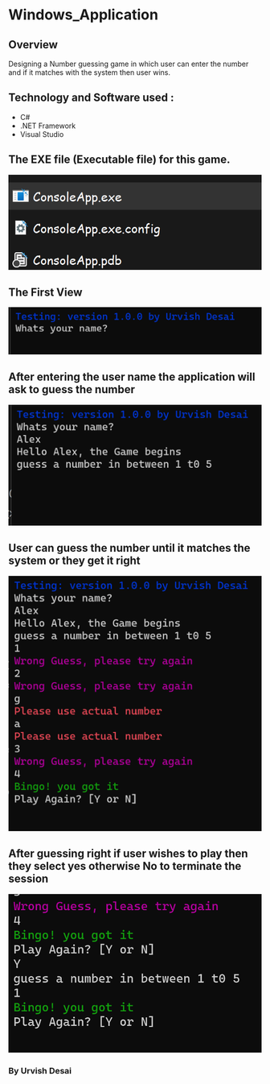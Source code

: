 # Windows_Application

## Overview
Designing a Number guessing game in which user can enter the number and if it matches with the system then user wins.

## Technology and Software used :
  - C#
  - .NET Framework
  - Visual Studio


## The EXE file (Executable file) for this game.

![](https://github.com/urvish7/Windows_Application/blob/main/ConsoleApp/Screenshots/exefile.png)

## The First View

![](https://github.com/urvish7/Windows_Application/blob/main/ConsoleApp/Screenshots/First_step.png)

## After entering the user name the application will ask to guess the number

![](https://github.com/urvish7/Windows_Application/blob/main/ConsoleApp/Screenshots/NameEntered.png)

## User can guess the number until it matches the system or they get it right

![](https://github.com/urvish7/Windows_Application/blob/main/ConsoleApp/Screenshots/playingmode.png)

## After guessing right if user wishes to play then they select yes otherwise No to terminate the session

![](https://github.com/urvish7/Windows_Application/blob/main/ConsoleApp/Screenshots/playagainYES.png)



### By Urvish Desai
